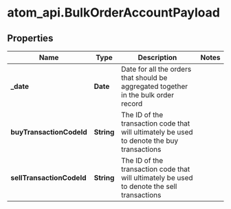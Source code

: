 # atom_api.BulkOrderAccountPayload

## Properties
Name | Type | Description | Notes
------------ | ------------- | ------------- | -------------
**_date** | **Date** | Date for all the orders that should be aggregated together in the bulk order record | 
**buyTransactionCodeId** | **String** | The ID of the transaction code that will ultimately be used to denote the buy transactions | 
**sellTransactionCodeId** | **String** | The ID of the transaction code that will ultimately be used to denote the sell transactions | 


